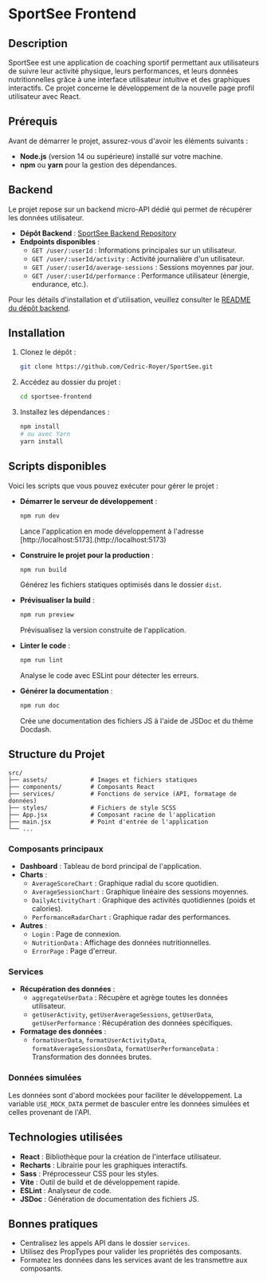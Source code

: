 # SportSee Frontend

## Description
SportSee est une application de coaching sportif permettant aux utilisateurs de suivre leur activité physique, leurs performances, et leurs données nutritionnelles grâce à une interface utilisateur intuitive et des graphiques interactifs. Ce projet concerne le développement de la nouvelle page profil utilisateur avec React.

## Prérequis
Avant de démarrer le projet, assurez-vous d'avoir les éléments suivants :

- **Node.js** (version 14 ou supérieure) installé sur votre machine.
- **npm** ou **yarn** pour la gestion des dépendances.

## Backend
Le projet repose sur un backend micro-API dédié qui permet de récupérer les données utilisateur.  

- **Dépôt Backend** : [SportSee Backend Repository](https://github.com/OpenClassrooms-Student-Center/SportSee.git)
- **Endpoints disponibles** :  
  - `GET /user/:userId` : Informations principales sur un utilisateur.  
  - `GET /user/:userId/activity` : Activité journalière d'un utilisateur.  
  - `GET /user/:userId/average-sessions` : Sessions moyennes par jour.  
  - `GET /user/:userId/performance` : Performance utilisateur (énergie, endurance, etc.).  

Pour les détails d'installation et d'utilisation, veuillez consulter le [README du dépôt backend](https://github.com/OpenClassrooms-Student-Center/SportSee.git).

## Installation
1. Clonez le dépôt :
   ```bash
   git clone https://github.com/Cedric-Royer/SportSee.git
   ```
2. Accédez au dossier du projet :
   ```bash
   cd sportsee-frontend
   ```
3. Installez les dépendances :
   ```bash
   npm install
   # ou avec Yarn
   yarn install
   ```

## Scripts disponibles
Voici les scripts que vous pouvez exécuter pour gérer le projet :

- **Démarrer le serveur de développement** :
  ```bash
  npm run dev
  ```
  Lance l'application en mode développement à l'adresse [http://localhost:5173].(http://localhost:5173)

- **Construire le projet pour la production** :
  ```bash
  npm run build
  ```
  Générez les fichiers statiques optimisés dans le dossier `dist`.

- **Prévisualiser la build** :
  ```bash
  npm run preview
  ```
  Prévisualisez la version construite de l'application.

- **Linter le code** :
  ```bash
  npm run lint
  ```
  Analyse le code avec ESLint pour détecter les erreurs.

- **Générer la documentation** :
  ```bash
  npm run doc
  ```
  Crée une documentation des fichiers JS à l'aide de JSDoc et du thème Docdash.

## Structure du Projet

```plaintext
src/
├── assets/            # Images et fichiers statiques
├── components/        # Composants React
├── services/          # Fonctions de service (API, formatage de données)
├── styles/            # Fichiers de style SCSS
├── App.jsx            # Composant racine de l'application
├── main.jsx           # Point d'entrée de l'application
└── ...
```

### Composants principaux

- **Dashboard** : Tableau de bord principal de l'application.
- **Charts** :
  - `AverageScoreChart` : Graphique radial du score quotidien.
  - `AverageSessionChart` : Graphique linéaire des sessions moyennes.
  - `DailyActivityChart` : Graphique des activités quotidiennes (poids et calories).
  - `PerformanceRadarChart` : Graphique radar des performances.
- **Autres** :
  - `Login` : Page de connexion.
  - `NutritionData` : Affichage des données nutritionnelles.
  - `ErrorPage` : Page d'erreur.

### Services

- **Récupération des données** :
  - `aggregateUserData` : Récupère et agrège toutes les données utilisateur.
  - `getUserActivity`, `getUserAverageSessions`, `getUserData`, `getUserPerformance` : Récupération des données spécifiques.
- **Formatage des données** :
  - `formatUserData`, `formatUserActivityData`, `formatAverageSessionsData`, `formatUserPerformanceData` : Transformation des données brutes.

### Données simulées
Les données sont d'abord mockées pour faciliter le développement. La variable `USE_MOCK_DATA` permet de basculer entre les données simulées et celles provenant de l'API.

## Technologies utilisées
- **React** : Bibliothèque pour la création de l'interface utilisateur.
- **Recharts** : Librairie pour les graphiques interactifs.
- **Sass** : Préprocesseur CSS pour les styles.
- **Vite** : Outil de build et de développement rapide.
- **ESLint** : Analyseur de code.
- **JSDoc** : Génération de documentation des fichiers JS.

## Bonnes pratiques
- Centralisez les appels API dans le dossier `services`.
- Utilisez des PropTypes pour valider les propriétés des composants.
- Formatez les données dans les services avant de les transmettre aux composants.
